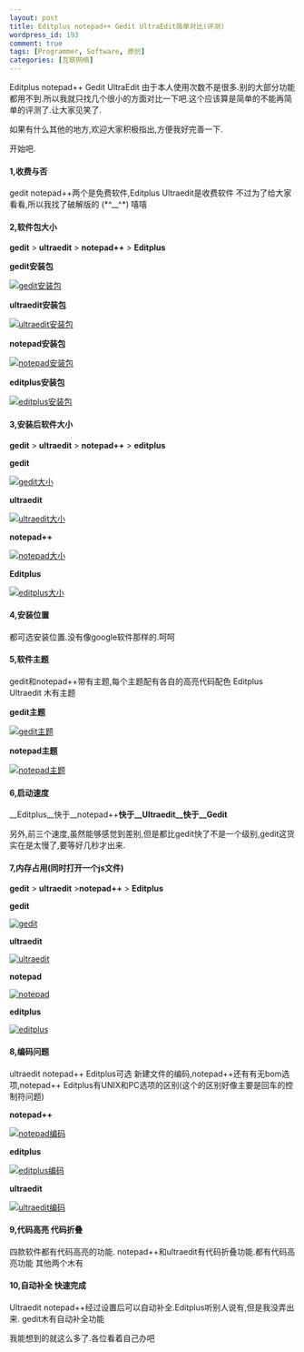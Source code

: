 ```yaml
--- 
layout: post
title: Editplus notepad++ Gedit UltraEdit简单对比(评测)
wordpress_id: 193
comment: true
tags: [Programmer, Software, 原创]
categories: [互联网络]
---
```

Editplus notepad++ Gedit UltraEdit
由于本人使用次数不是很多.别的大部分功能都用不到.所以我就只找几个很小的方面对比一下吧.这个应该算是简单的不能再简单的评测了.让大家见笑了.

如果有什么其他的地方,欢迎大家积极指出,方便我好完善一下.

开始吧.

#### 1,收费与否
gedit notepad++两个是免费软件,Editplus Ultraedit是收费软件 不过为了给大家看看,所以我找了破解版的 (\*^\_\_^\*) 嘻嘻

#### 2,软件包大小
__gedit__ &gt; __ultraedit__ &gt; __notepad++__ &gt; __Editplus__

__gedit安装包__

[![gedit安装包](http://i.imgur.com/0yJ2W.jpg)](http://i.imgur.com/0yJ2W.jpg)

__ultraedit安装包__

[![ultraedit安装包](http://i.imgur.com/yLvsb.jpg)](http://i.imgur.com/yLvsb.jpg)

__notepad安装包__

[![notepad安装包](http://i.imgur.com/GtidM.jpg)](http://i.imgur.com/GtidM.jpg)

__editplus安装包__

[![editplus安装包](http://i.imgur.com/aMj3p.jpg)](http://i.imgur.com/aMj3p.jpg)

#### 3,安装后软件大小
__gedit__ &gt; __ultraedit__ &gt; __notepad++__ &gt; __editplus__

__gedit__

[![gedit大小](http://i.imgur.com/dtk6c.jpg)](http://i.imgur.com/dtk6c.jpg)

__ultraedit__

[![ultraedit大小](http://i.imgur.com/NwT63.jpg)](http://i.imgur.com/NwT63.jpg)

__notepad++__

[![notepad大小](http://i.imgur.com/t48Ib.jpg)](http://i.imgur.com/t48Ib.jpg)

__Editplus__

[![editplus大小](http://i.imgur.com/ct3oi.jpg)](http://i.imgur.com/ct3oi.jpg)

#### 4,安装位置
都可选安装位置.没有像google软件那样的.呵呵

#### 5,软件主题
gedit和notepad++带有主题,每个主题配有各自的高亮代码配色 Editplus Ultraedit 木有主题

__gedit主题__

[![gedit主题](http://i.imgur.com/g4Gb3.jpg)](http://i.imgur.com/g4Gb3.jpg)

__notepad主题__

[![notepad主题](http://i.imgur.com/fZNXI.jpg)](http://i.imgur.com/fZNXI.jpg)

#### 6,启动速度
__Editplus__快于__notepad++__快于__Ultraedit__快于__Gedit__

另外,前三个速度,虽然能够感觉到差别,但是都比gedit快了不是一个级别,gedit这货实在是太慢了,要等好几秒才出来.

#### 7,内存占用(同时打开一个js文件)
__gedit__ &gt; __ultraedit__ &gt;__notepad++__ &gt; __Editplus__

__gedit__

[![gedit](http://i.imgur.com/In3aw.jpg)](http://i.imgur.com/In3aw.jpg)

__ultraedit__

[![ultraedit](http://i.imgur.com/f2L32.jpg)](http://i.imgur.com/f2L32.jpg)

__notepad__

[![notepad](http://i.imgur.com/96gcx.jpg)](http://i.imgur.com/96gcx.jpg)

__editplus__

[![editplus](http://i.imgur.com/ya3xA.jpg)](http://i.imgur.com/ya3xA.jpg)

#### 8,编码问题</h3>
ultraedit notepad++ Editplus可选 新建文件的编码,notepad++还有有无bom选项,notepad++ Editplus有UNIX和PC选项的区别(这个的区别好像主要是回车的控制符问题)

__notepad++__

[![notepad编码](http://i.imgur.com/6Ev4N.jpg)](http://i.imgur.com/6Ev4N.jpg)

__editplus__

[![editplus编码](http://i.imgur.com/zuUgh.jpg)](http://i.imgur.com/zuUgh.jpg)

__ultraedit__

[![ultraedit编码](http://i.imgur.com/ie4FS.jpg)](http://i.imgur.com/ie4FS.jpg)

#### 9,代码高亮 代码折叠
四款软件都有代码高亮的功能.
notepad++和ultraedit有代码折叠功能.都有代码高亮功能 其他两个木有
#### 10,自动补全 快速完成
Ultraedit notepad++经过设置后可以自动补全.Editplus听别人说有,但是我没弄出来. gedit木有自动补全功能

我能想到的就这么多了.各位看着自己办吧
